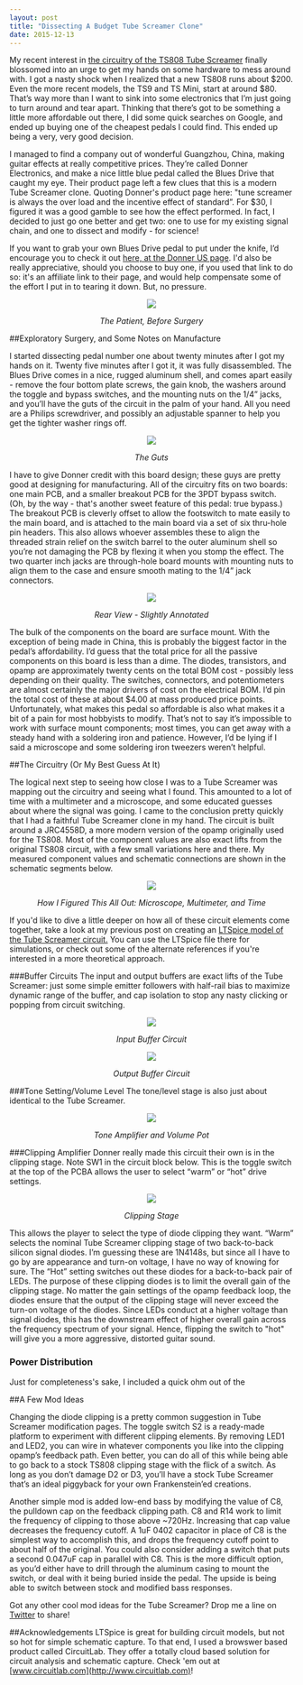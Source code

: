```yaml
---
layout: post
title: "Dissecting A Budget Tube Screamer Clone"
date: 2015-12-13
---
```


<meta name="description" content="guitar effects"/>
<meta name="description" content="ts808 tube screamer"/>
<meta name="description" content="cheap tube screamer"/>
<meta name="description" content="tube screamer clone"/>
<meta name="description" content="tube screamer mods"/>
<meta name="description" content="tube screamer circuit"/>
<meta name="description" content="chinese tube screamer"/>

My recent interest in [the circuitry of the TS808 Tube Screamer](http://cushychicken.github.io/ltspice-tube-screamer/) finally blossomed into an urge to get my hands on some hardware to mess around with. I got a nasty shock when I realized that a new TS808 runs about $200. Even the more recent models, the TS9 and TS Mini, start at around $80. That’s way more than I want to sink into some electronics that I’m just going to turn around and tear apart. Thinking that there’s got to be something a little more affordable out there, I did some quick searches on Google, and ended up buying one of the cheapest pedals I could find. This ended up being a very, very good decision.

I managed to find a company out of wonderful Guangzhou, China, making guitar effects at really competitive prices. They’re called Donner Electronics, and make a nice little blue pedal called the Blues Drive that caught my eye. Their product page left a few clues that this is a modern Tube Screamer clone. Quoting Donner's product page here: "tune screamer is always the over load and the incentive effect of standard”. For $30, I figured it was a good gamble to see how the effect performed. In fact, I decided to just go one better and get two: one to use for my existing signal chain, and one to dissect and modify - for science!

If you want to grab your own Blues Drive pedal to put under the knife, I’d encourage you to check it out [here, at the Donner US page](http://www.donnerdeal.com/donnerr-blues-drive-overdrive-guitar-effect-pedal.html?acc=54229abfcfa5649e7003b83dd4755294). I'd also be really appreciative, should you choose to buy one, if you used that link to do so: it's an affiliate link to their page, and would help compensate some of the effort I put in to tearing it down. But, no pressure. 

<div align="center">
<img src="http://www.idonner.com/media/catalog/product/cache/1/thumbnail/9df78eab33525d08d6e5fb8d27136e95/e/c/ec743-1_1.jpg"/>
<p align="center"><em>The Patient, Before Surgery</em></p>
</div>

##Exploratory Surgery, and Some Notes on Manufacture

I started dissecting pedal number one about twenty minutes after I got my hands on it. Twenty five minutes after I got it, it was fully disassembled. The Blues Drive comes in a nice, rugged aluminum shell, and comes apart easily - remove the four bottom plate screws, the gain knob, the washers around the toggle and bypass switches, and the mounting nuts on the 1/4” jacks, and you’ll have the guts of the circuit in the palm of your hand. All you need are a Philips screwdriver, and possibly an adjustable spanner to help you get the tighter washer rings off.

<div align="center">
<img src="/assets/bd_board_front.jpg"/>
<p align="center"><em>The Guts</em></p>
</div>

I have to give Donner credit with this board design; these guys are pretty good at designing for manufacturing. All of the circuitry fits on two boards: one main PCB, and a smaller breakout PCB for the 3PDT bypass switch. (Oh, by the way - that's another sweet feature of this pedal: true bypass.) The breakout PCB is cleverly offset to allow the footswitch to mate easily to the main board, and is attached to the main board via a set of six thru-hole pin headers. This also allows whoever assembles these to align the threaded strain relief on the switch barrel to the outer aluminum shell so you’re not damaging the PCB by flexing it when you stomp the effect. The two quarter inch jacks are through-hole board mounts with mounting nuts to align them to the case and ensure smooth mating to the 1/4” jack connectors.

<div align="center">
<img src="/assets/bd_board_back.jpg"/>
<p align="center"><em>Rear View - Slightly Annotated</em></p>
</div>

The bulk of the components on the board are surface mount. With the exception of being made in China, this is probably the biggest factor in the pedal’s affordability. I’d guess that the total price for all the passive components on this board is less than a dime. The diodes, transistors, and opamp are approximately twenty cents on the total BOM cost - possibly less depending on their quality. The switches, connectors, and potentiometers are almost certainly the major drivers of cost on the electrical BOM. I’d pin the total cost of these at about $4.00 at mass produced price points. Unfortunately, what makes this pedal so affordable is also what makes it a bit of a pain for most hobbyists to modify. That’s not to say it’s impossible to work with surface mount components; most times, you can get away with a steady hand with a soldering iron and patience. However, I’d be lying if I said a microscope and some soldering iron tweezers weren’t helpful.

##The Circuitry (Or My Best Guess At It)

The logical next step to seeing how close I was to a Tube Screamer was mapping out the circuitry and seeing what I found. This amounted to a lot of time with a multimeter and a microscope, and some educated guesses about where the signal was going. I came to the conclusion pretty quickly that I had a faithful Tube Screamer clone in my hand. The circuit is built around a JRC4558D, a more modern version of the opamp originally used for the TS808. Most of the component values are also exact lifts from the original TS808 circuit, with a few small variations here and there. My measured component values and schematic connections are shown in the schematic segments below. 

<div align="center">
<img src="/assets/bd_ohm_out.jpg"/>
<p align="center"><em>How I Figured This All Out: Microscope, Multimeter, and Time</em></p>
</div>

If you'd like to dive a little deeper on how all of these circuit elements come together, take a look at my previous post on creating an [LTSpice model of the Tube Screamer circuit.](cushychicken.github.io/ltspice-tube-screamer) You can use the LTSpice file there for simulations, or check out some of the alternate references if you're interested in a more theoretical approach. 

###Buffer Circuits
The input and output buffers are exact lifts of the Tube Screamer: just some simple emitter followers with half-rail bias to maximize dynamic range of the buffer, and cap isolation to stop any nasty clicking or popping from circuit switching. 

<div align="center">
<img src="/assets/blues_drive_input_buffer.png"/>
<p align="center"><em>Input Buffer Circuit</em></p>
</div>

<div align="center">
<img src="/assets/blues_drive_output_buffer.png"/>
<p align="center"><em>Output Buffer Circuit</em></p>
</div>

###Tone Setting/Volume Level
The tone/level stage is also just about identical to the Tube Screamer. 
<div align="center">
<img src="/assets/blues_drive_tone_amp.png"/>
<p align="center"><em>Tone Amplifier and Volume Pot</em></p>
</div>

###Clipping Amplifier
Donner really made this circuit their own is in the clipping stage. Note SW1 in the circuit block below. This is the toggle switch at the top of the PCBA allows the user to select “warm” or “hot” drive settings.

<div align="center">
<img src="/assets/blues_drive_clipping_amp.png"/>
<p align="center"><em>Clipping Stage</em></p>
</div>

This allows the player to select the type of diode clipping they want. “Warm” selects the nominal Tube Screamer clipping stage of two back-to-back silicon signal diodes. I’m guessing these are 1N4148s, but since all I have to go by are appearance and turn-on voltage, I have no way of knowing for sure. The “Hot” setting switches out these diodes for a back-to-back pair of LEDs. The purpose of these clipping diodes is to limit the overall gain of the clipping stage. No matter the gain settings of the opamp feedback loop, the diodes ensure that the output of the clipping stage will never exceed the turn-on voltage of the diodes. Since LEDs conduct at a higher voltage than signal diodes, this has the downstream effect of higher overall gain across the frequency spectrum of your signal. Hence, flipping the switch to "hot" will give you a more aggressive, distorted guitar sound. 

### Power Distribution
Just for completeness's sake, I included a quick ohm out of the 

##A Few Mod Ideas

Changing the diode clipping is a pretty common suggestion in Tube Screamer modification pages. The toggle switch S2 is a ready-made platform to experiment with different clipping elements. By removing LED1 and LED2, you can wire in whatever components you like into the clipping opamp’s feedback path. Even better, you can do all of this while being able to go back to a stock TS808 clipping stage with the flick of a switch. As long as you don’t damage D2 or D3, you’ll have a stock Tube Screamer that’s an ideal piggyback for your own Frankenstein’ed creations.

Another simple mod is added low-end bass by modifying the value of C8, the pulldown cap on the feedback clipping path. C8 and R14 work to limit the frequency of clipping to those above ~720Hz. Increasing that cap value decreases the frequency cutoff. A 1uF 0402 capacitor in place of C8 is the simplest way to accomplish this, and drops the frequency cutoff point to about half of the original. You could also consider adding a switch that puts a second 0.047uF cap in parallel with C8. This is the more difficult option, as you’d either have to drill through the aluminum casing to mount the switch, or deal with it being buried inside the pedal. The upside is being able to switch between stock and modified bass responses.

Got any other cool mod ideas for the Tube Screamer? Drop me a line on [Twitter](https://twitter.com/cushyChicken) to share!

##Acknowledgements
LTSpice is great for building circuit models, but not so hot for simple schematic capture. To that end, I used a browswer based product called CircuitLab. They offer a totally cloud based solution for circuit analysis and schematic capture. Check 'em out at [www.circuitlab.com](http://www.circuitlab.com)!